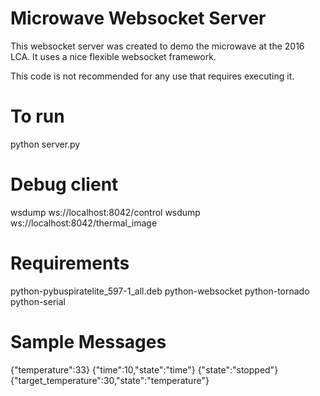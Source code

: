 # Microwave Websocket Server

This websocket server was created to demo the microwave at the 2016 LCA.
It uses a nice flexible websocket framework.

This code is not recommended for any use that requires executing it.


# To run

python server.py

# Debug client
wsdump ws://localhost:8042/control
wsdump ws://localhost:8042/thermal_image

# Requirements
python-pybuspiratelite_597-1_all.deb
python-websocket
python-tornado
python-serial


# Sample Messages
{"temperature":33}
{"time":10,"state":"time"}
{"state":"stopped"}
{"target_temperature":30,"state":"temperature"}

